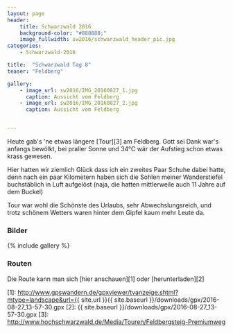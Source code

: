 ```yaml
---
layout: page
header:
    title: Schwarzwald 2016	
    background-color: "#888888;"
    image_fullwidth: sw2016/schwarzwald_header_pic.jpg
categories:
    - Schwarzwald-2016

title:  "Schwarzwald Tag 8"
teaser: "Feldberg"

gallery:
    - image_url: sw2016/IMG_20160827_1.jpg
      caption: Aussicht vom Feldberg
    - image_url: sw2016/IMG_20160827_2.jpg
      caption: Aussicht vom Feldberg


---
```



Heute gab's 'ne etwas längere [Tour][3] am Feldberg. Gott sei Dank war's anfangs bewölkt, bei praller Sonne und 34°C wär der Aufstieg schon etwas krass gewesen.

Hier hatten wir ziemlich Glück dass ich ein zweites Paar Schuhe dabei hatte, denn nach ein paar Kilometern haben sich die Sohlen meiner Wanderstiefel buchstäblich in Luft aufgelöst 
(naja, die hatten mittlerweile auch 11 Jahre auf dem Buckel)

Tour war wohl die Schönste des Urlaubs, sehr Abwechslungsreich, und trotz schönem Wetters waren hinter dem Gipfel kaum mehr Leute da.


### Bilder

{% include gallery %}

### Routen

Die Route kann man sich [hier anschauen][1] oder [herunterladen][2]


 [1]: http://www.gpswandern.de/gpxviewer/tvanzeige.shtml?mtype=landscape&url={{ site.url }}{{ site.baseurl }}/downloads/gpx/2016-08-27_13-57-30.gpx
 [2]: {{ site.baseurl }}/downloads/gpx/2016-08-27_13-57-30.gpx
 [3]: http://www.hochschwarzwald.de/Media/Touren/Feldbergsteig-Premiumweg
